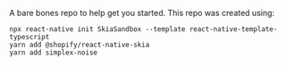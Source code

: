 A bare bones repo to help get you started. This repo was created using:

```
npx react-native init SkiaSandbox --template react-native-template-typescript
yarn add @shopify/react-native-skia
yarn add simplex-noise
```
